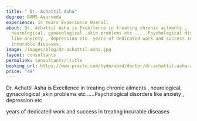 ```yaml
---
title: " Dr. Achattil Asha"
degree: BAMS Ayurveda
experience: 14 Years Experience Overall
about: Dr. Achattil Asha is Excellence in treating chronic ailments ,
  neurological, gynacological ,skin problems etc .....Psychological disorders
  like anxiety , depression etc  years of dedicated work and success in treating
  incurable diseases.
image: /images/blog/dr-achattil-asha.jpg
layout: consultants
permalink: consultants/:title
booking_url: https://www.practo.com/hyderabad/doctor/dr-achattil-asha-ayurveda?practice_id=1183236&specialization=Ayurveda&referrer=doctor_listing&page_uid=fb5b4594-2a2a-4d2b-a81f-048506bcf0fc
price: "49"
---
```

Dr. Achattil Asha is Excellence in treating chronic ailments , neurological, gynacological ,skin problems etc .....Psychological disorders like anxiety , depression etc

years of dedicated work and success in treating incurable diseases
